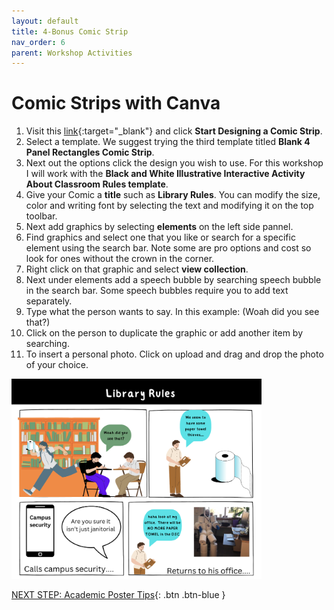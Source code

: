 ```yaml
---
layout: default
title: 4-Bonus Comic Strip
nav_order: 6
parent: Workshop Activities
---
```

# Comic Strips with Canva 

1. Visit this [link](https://www.canva.com/create/comic-strips/){:target="_blank"} and click **Start Designing a Comic Strip**.
2. Select a template. We suggest trying the third template titled **Blank 4 Panel Rectangles Comic Strip**.
3. Next out the options click the design you wish to use. For this workshop I will work with the **Black and White Illustrative Interactive Activity About Classroom Rules template**.
4. Give your Comic a **title** such as **Library Rules**. You can modify the size, color and writing font by selecting the text and modifying it on the top toolbar.
5. Next add graphics by selecting **elements** on the left side pannel.
6. Find graphics and select one that you like or search for a specific element using the search bar. Note some are pro options and cost so look for ones without the crown in the corner.
7. Right click on that graphic and select **view collection**.
8. Next under elements add a speech bubble by searching speech bubble in the search bar. Some speech bubbles require you to add text separately.
9. Type what the person wants to say. In this example: (Woah did you see that?)
10. Click on the person to duplicate the graphic or add another item by searching.
11. To insert a personal photo. Click on upload and drag and drop the photo of your choice.

  <img src="images/comic-strip.png" style="width:400px;" alt="comic strip example project"><br>

[NEXT STEP: Academic Poster Tips](academic.html){: .btn .btn-blue } <br>
